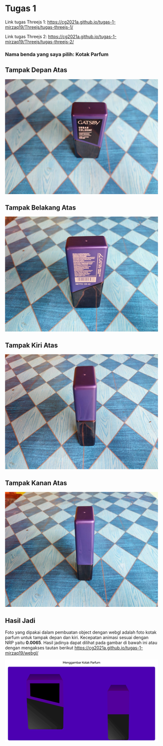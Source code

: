 # Tugas 1

Link tugas Threejs 1: https://cg2021a.github.io/tugas-1-mirzaq19/Threejs/tugas-threejs-1/

Link tugas Threejs 2: https://cg2021a.github.io/tugas-1-mirzaq19/Threejs/tugas-threejs-2/

### Nama benda yang saya pilih: **Kotak Parfum**

## Tampak Depan Atas

![Tampakdepan](./images/depan.jpg)

## Tampak Belakang Atas

![Tampakbelakang](./images/belakang.jpg)

## Tampak Kiri Atas

![Tampakkiri](./images/kiri.jpg)

## Tampak Kanan Atas

![Tampakkanan](./images/kanan.jpg)

## Hasil Jadi

Foto yang dipakai dalam pembuatan object dengan webgl adalah foto kotak parfum untuk tampak depan dan kiri. Kecepatan animasi sesuai dengan NRP yaitu **0.0065**. Hasil jadinya dapat dilihat pada gambar di bawah ini atau dengan mengakses tautan berikut https://cg2021a.github.io/tugas-1-mirzaq19/webgl/

![HasilJadi](./images/hasil-tugas1.gif)
